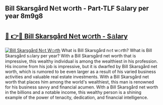 ## Bill Skarsgård N𝚎t w𝚘rth - Part-TLF S𝚊lary per year 8m9g8

# <h2><a href="http://gc33y58.nevu.top/?p=Bill+Skarsg%c3%a5rd">🔗 👉🔴 Bill Skarsgård N𝚎t w𝚘rth - S𝚊lary</a></h2>

[![Bill Skarsgård N𝚎t W𝚘rth](https://i.imgur.com/Oavwk0R.jpeg)](http://gc33y58.nevu.top/?p=Bill+Skarsg%c3%a5rd)
What is Bill Skarsgård n𝚎t w𝚘rth? What is Bill Skarsgård s𝚊lary per year?
With a Bill Skarsgård net worth that is impressive, this wealthy individual is among the wealthiest in his profession. His income from his job is impressive, but it is dwarfed by Bill Skarsgård net worth, which is rumored to be even larger as a result of his varied business activities and valuable real estate investments. With a Bill Skarsgård net worth that places him among the world's wealthiest, this man is renowned for his business savvy and financial acumen. With a Bill Skarsgård net worth in the billions and a notable income, this wealthy person is a shining example of the power of tenacity, dedication, and financial intelligence.
